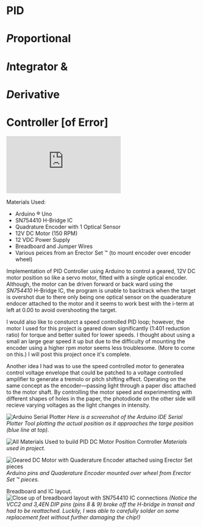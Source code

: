# PID 

# ***P***roportional 
# ***I***ntegrator &
# ***D***erivative 

# Controller [of Error]

![equation](http://www.sciweavers.org/tex2img.php?eq=u%28t%29%20%3D%20%20K_%7Bp%7D%2Ae%28t%29%20%2B%20K_%7Bi%7D%20%5Cint_a%5Eb%20%20e%28t%29dt%20%2B%20%20K_%7Bp%7D%20%20%5Cfrac%7Bde%7D%7Bdt%7D%20%0A%0A%20&bc=White&fc=Black&im=png&fs=12&ff=arev&edit=0)


Materials Used:
* Arduino &#174; Uno
* SN754410 H-Bridge IC 
* Quadrature Encoder with 1 Optical Sensor
* 12V DC Motor (150 RPM)
* 12 VDC Power Supply 
* Breadboard and Jumper Wires
* Various peices from an Erector Set &trade; (to mount encoder over encoder wheel)

Implementation of PID Controller using Arduino to control a geared, 12V DC motor position so like a servo motor, 
fitted with a single optical encoder. Although, the motor can be driven forward or back ward using the *SN754410* H-Bridge IC, 
the program is unable to backtrack when the target is overshot due to there only being one optical sensor on the quaderature endocer
attached to the motor and it seems to work best with the i-term at left at 0.00 to avoid overshooting the target.   

I would also like to consturct a speed controlled PID loop; however, the motor I used for this project is geared down significantly 
(1:401 reduction ratio) for torque and better suited for lower speeds. 
I thought about using a small an large gear speed it up but due to the difficulty of mounting the encoder using a higher rpm motor seems less troublesome. (More to come on this.)
I will post this project once it's complete. 

Another idea I had was to use the speed controlled motor to generatea control voltage envelope that could be patched to 
a voltage controlled amplifier to generate a tremolo or pitch shifting effect. Operating on the same concept as the encoder––passing light 
through a paper disc attached to the motor shaft. By controlling the motor speed and experimenting with different shapes 
of holes in the paper, the photodiode on the other side will recieve varying voltages as the light changes in intensity. 


![Arduino Serial Plotter](https://github.com/staceywhitmore-inl/PidControler/blob/master/media/PidSerialPlotter.PNG?raw=true)
*Here is a screenshot of the Arduino IDE Serial Plotter Tool plotting the actual position as it approaches the targe position 
(blue line at top).*


![All Materials Used to build PID DC Motor Position Controller](https://github.com/staceywhitmore-inl/PidControler/blob/master/media/IMG-8604.jpg?raw=true)
*Materials used in project.*

 
![Geared DC Motor with Quaderature Encoder attached using Erector Set pieces](https://github.com/staceywhitmore-inl/PidControler/blob/master/media/IMG-8605.jpg?raw=true)
*Arduino pins and Quaderature Encoder mounted over wheel from Erector Set &trade; pieces.*


Breadboard and IC layout.
![Close up of breadboard layout with SN754410 IC connections](https://github.com/staceywhitmore-inl/PidControler/blob/master/media/IMG-8606.jpg?raw=true)
*(Notice the VCC2 and 3,4EN DIP pins (pins 8 & 9) broke off the H-bridge in transit and had to be reattached. Luckily, I was able to carefully solder on some replacement feet without further damaging the chip!)*

